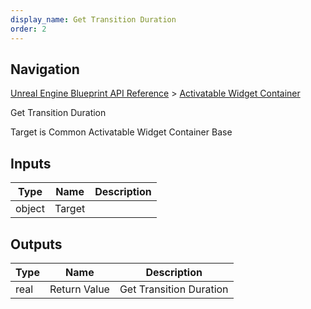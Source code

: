 ```yaml
---
display_name: Get Transition Duration
order: 2
---
```

## Navigation

[Unreal Engine Blueprint API Reference](https://dev.epicgames.com/documentation/en-us/unreal-engine/BlueprintAPI) > [Activatable Widget Container](https://dev.epicgames.com/documentation/en-us/unreal-engine/BlueprintAPI/ActivatableWidgetContainer)

Get Transition Duration

Target is Common Activatable Widget Container Base

## Inputs

| Type | Name | Description |
| --- | --- | --- |
| object | Target |  |

## Outputs

| Type | Name | Description |
| --- | --- | --- |
| real | Return Value | Get Transition Duration |
